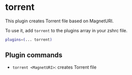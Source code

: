# torrent

This plugin creates Torrent file based on MagnetURI.

To use it, add `torrent` to the plugins array in your zshrc file.

```zsh
plugins=(... torrent)
```

## Plugin commands

* `torrent <MagnetURI>`: creates Torrent file
